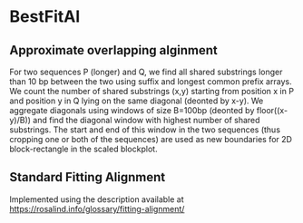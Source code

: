 # BestFitAl
## Approximate overlapping alginment
For two sequences P (longer) and Q, we find all shared substrings longer than 10 bp between the two using suffix and longest common prefix arrays. We count the number of shared substrings (x,y) starting from position x in P and position y in Q lying on the same diagonal (deonted by x-y). We aggregate diagonals using windows of size B=100bp (deonted by floor((x-y)/B)) and find the diagonal window with highest number of shared substrings. The start and end of this window in the two sequences (thus cropping one or both of the sequences) are used as new boundaries for 2D block-rectangle in the scaled blockplot.

## Standard Fitting Alignment
Implemented using the description available at https://rosalind.info/glossary/fitting-alignment/
